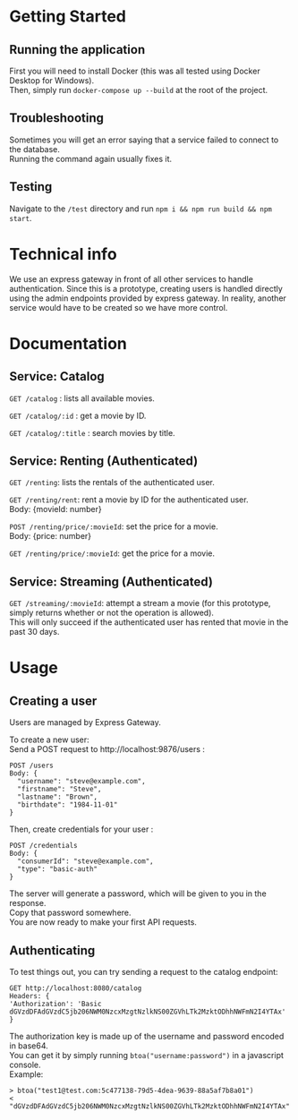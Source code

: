 # Getting Started

## Running the application

First you will need to install Docker (this was all tested using Docker Desktop for Windows).  
Then, simply run `docker-compose up --build` at the root of the project.

## Troubleshooting

Sometimes you will get an error saying that a service failed to connect to the database.  
Running the command again usually fixes it.

## Testing

Navigate to the `/test` directory and run `npm i && npm run build && npm start`.

# Technical info

We use an express gateway in front of all other services to handle authentication.
Since this is a prototype, creating users is handled directly using the admin endpoints provided by express gateway.
In reality, another service would have to be created so we have more control.

# Documentation

## Service: Catalog

`GET /catalog` : lists all available movies.

`GET /catalog/:id` : get a movie by ID.

`GET /catalog/:title` : search movies by title.

## Service: Renting (Authenticated)

`GET /renting`: lists the rentals of the authenticated user.  

`GET /renting/rent`: rent a movie by ID for the authenticated user.  
Body: {movieId: number}

`POST /renting/price/:movieId`: set the price for a movie.  
Body: {price: number}

`GET /renting/price/:movieId`: get the price for a movie.  

## Service: Streaming (Authenticated)

`GET /streaming/:movieId`: attempt a stream a movie (for this prototype, simply returns whether or not the operation is allowed).  
This will only succeed if the authenticated user has rented that movie in the past 30 days.

# Usage

## Creating a user

Users are managed by Express Gateway.  

To create a new user:  
Send a POST request to http://localhost:9876/users :  
```
POST /users
Body: {
  "username": "steve@example.com",
  "firstname": "Steve", 
  "lastname": "Brown", 
  "birthdate": "1984-11-01" 
}
```

Then, create credentials for your user :  
```
POST /credentials
Body: {
  "consumerId": "steve@example.com",
  "type": "basic-auth"
}
```

The server will generate a password, which will be given to you in the response.  
Copy that password somewhere.  
You are now ready to make your first API requests.

## Authenticating 

To test things out, you can try sending a request to the catalog endpoint:  
```
GET http://localhost:8080/catalog
Headers: {
'Authorization': 'Basic dGVzdDFAdGVzdC5jb206NWM0NzcxMzgtNzlkNS00ZGVhLTk2MzktODhhNWFmN2I4YTAx'
}
```

The authorization key is made up of the username and password encoded in base64.  
You can get it by simply running `btoa("username:password")` in a javascript console.  
Example:
```
> btoa("test1@test.com:5c477138-79d5-4dea-9639-88a5af7b8a01")
< "dGVzdDFAdGVzdC5jb206NWM0NzcxMzgtNzlkNS00ZGVhLTk2MzktODhhNWFmN2I4YTAx"
```
